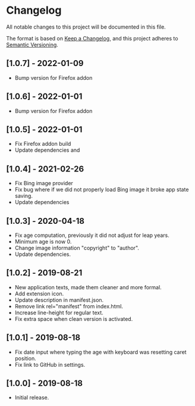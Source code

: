 # Changelog

All notable changes to this project will be documented in this file.

The format is based on [Keep a Changelog](https://keepachangelog.com/en/1.0.0/),
and this project adheres to [Semantic Versioning](https://semver.org/spec/v2.0.0.html).

## [1.0.7] - 2022-01-09

- Bump version for Firefox addon

## [1.0.6] - 2022-01-01

- Bump version for Firefox addon

## [1.0.5] - 2022-01-01

- Fix Firefox addon build
- Update dependencies and

## [1.0.4] - 2021-02-26

- Fix Bing image provider
- Fix bug where if we did not properly load Bing image it broke app state saving.
- Update dependencies

## [1.0.3] - 2020-04-18

- Fix age computation, previously it did not adjust for leap years.
- Minimum age is now 0.
- Change image information "copyright" to "author".
- Update dependencies.

## [1.0.2] - 2019-08-21

- New application texts, made them cleaner and more formal.
- Add extension icon.
- Update description in manifest.json.
- Remove link rel="manifest" from index.html.
- Increase line-height for regular text.
- Fix extra space when clean version is activated.

## [1.0.1] - 2019-08-18

- Fix date input where typing the age with keyboard was resetting caret position.
- Fix link to GitHub in settings.

## [1.0.0] - 2019-08-18

- Initial release.
